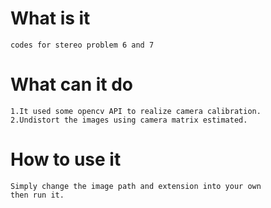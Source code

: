 What is it
=====
    codes for stereo problem 6 and 7
What can it do
=====
    1.It used some opencv API to realize camera calibration.
    2.Undistort the images using camera matrix estimated.
How to use it
=====
    Simply change the image path and extension into your own
    then run it.
